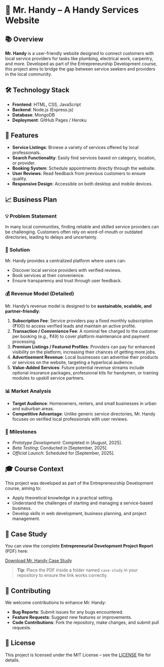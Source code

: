 # 🧰 Mr. Handy – A Handy Services Website

## 📚 Overview

**Mr. Handy** is a user-friendly website designed to connect customers with local service providers for tasks like plumbing, electrical work, carpentry, and more. Developed as part of the Entrepreneurship Development course, this project aims to bridge the gap between service seekers and providers in the local community.

## 🛠️ Technology Stack

- **Frontend**: HTML, CSS, JavaScript
- **Backend**: Node.js (Express.js)
- **Database**: MongoDB
- **Deployment**: GitHub Pages / Heroku

## 🚀 Features

- **Service Listings**: Browse a variety of services offered by local professionals.
- **Search Functionality**: Easily find services based on category, location, or provider.
- **Booking System**: Schedule appointments directly through the website.
- **User Reviews**: Read feedback from previous customers to ensure quality.
- **Responsive Design**: Accessible on both desktop and mobile devices.

## 📈 Business Plan

### 💡 Problem Statement

In many local communities, finding reliable and skilled service providers can be challenging. Customers often rely on word-of-mouth or outdated directories, leading to delays and uncertainty.

### 🧩 Solution

Mr. Handy provides a centralized platform where users can:

- Discover local service providers with verified reviews.
- Book services at their convenience.
- Ensure transparency and trust through user feedback.

### 💰 Revenue Model (Detailed)

Mr. Handy’s revenue model is designed to be **sustainable, scalable, and partner-friendly**:

1. **Subscription Fee**: Service providers pay a fixed monthly subscription (₹100) to access verified leads and maintain an active profile.  
2. **Transaction / Convenience Fee**: A nominal fee charged to the customer per booking (e.g., ₹49) to cover platform maintenance and payment processing.  
3. **Premium Listings / Featured Profiles**: Providers can pay for enhanced visibility on the platform, increasing their chances of getting more jobs.  
4. **Advertisement Revenue**: Local businesses can advertise their products or services on the website, targeting a hyperlocal audience.  
5. **Value-Added Services**: Future potential revenue streams include optional insurance packages, professional kits for handymen, or training modules to upskill service partners.  

### 📊 Market Analysis

- **Target Audience**: Homeowners, renters, and small businesses in urban and suburban areas.  
- **Competitive Advantage**: Unlike generic service directories, Mr. Handy focuses on verified local professionals with user reviews.  

### 📅 Milestones

- *Prototype Development*: Completed in [August, 2025].
- *Beta Testing*: Conducted in [September, 2025].
- *Official Launch*: Scheduled for [September, 2025].

## 🎓 Course Context

This project was developed as part of the Entrepreneurship Development course, aiming to:

- Apply theoretical knowledge in a practical setting.  
- Understand the challenges of starting and managing a service-based business.  
- Develop skills in web development, business planning, and project management.  

## 📄 Case Study

You can view the complete **Entrepreneurial Development Project Report** (PDF) here:

[Download Mr. Handy Case Study](./case-study/Mr_Handy_Case_Study.pdf)  

> **Tip**: Place the PDF inside a folder named `case-study` in your repository to ensure the link works correctly.

## 🤝 Contributing

We welcome contributions to enhance Mr. Handy:

- **Bug Reports**: Submit issues for any bugs encountered.  
- **Feature Requests**: Suggest new features or improvements.  
- **Code Contributions**: Fork the repository, make changes, and submit pull requests.  

## 📄 License

This project is licensed under the MIT License – see the [LICENSE](LICENSE) file for details.
